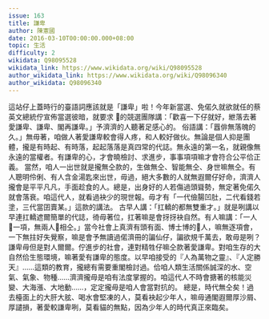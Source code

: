```yaml
---
issue: 163
title: 謙卑
author: 陳憲國
date: 2016-03-10T00:00:00.000+08:00
topic: 生活
difficulty: 2
wikidata: Q98095528
wikidata_link: https://www.wikidata.org/wiki/Q98095528
author_wikidata_link: https://www.wikidata.org/wiki/Q98096340
author_wikidata: Q98096340
---
```

這站仔上蓋時行的臺語詞應該就是「謙卑」啦！今年新當選、免偌久就欲就任的蔡英文總統佇宣佈當選彼暗，就要求 𪜶的競選團隊講：「歡喜一下仔就好，紲落去著愛謙卑、謙卑、閣再謙卑。」予濟濟的人聽著足感心的。
俗語講：「囂俳無落魄的久。」無毋著，咱做人著愛謙卑較會得人疼，和人較好做伙。無論是個人抑是團體，攏是有時起、有時落，起起落落是真四常的代誌。無永遠的第一名，就親像無永遠的當權者。有謙卑的心，才會曉檢討、求進步，事事項項嘛才會符合公平佮正義。
當然，咱人一出世就是攏無仝款的，生做無仝、智能無仝、身世嘛無仝。有人聰明伶俐、有人含金湯匙來出世，毋過，絕大多數的人就無遐爾仔好命，濟濟人攏會是平平凡凡，手面趁食的人。總是，出身好的人若傷過頭聳勢，無定著免偌久就會落衰。咱這代人，就看過袂少的現世報。毋才有「一代儉腸凹肚，二代看錢若塗，三代當囝賣某。」這款的講法。
古早人講：「扛轎的都無雙重才。」就是咧講以早連扛轎遮爾簡單的代誌，徛毋著位，扛著嘛是會㧎㧎袂自然。有人嘛講：「一人𠢕一項，無兩人𠢕相仝。」當今社會上真濟有頭有面、博士博的𠢕人，嘛無逐項會，一下無拄好失覺察，嘛是會予無讀過偌濟冊的諞仙仔，諞欲規千萬去，敢毋是咧？
謙卑毋但是對人爾爾。佇進步的社會，連對精牲仔嘛仝款著愛謙卑。對咱生存的大自然佮生態環境，嘛著愛有謙卑的態度。以早咱接受的『人為萬物之靈』、『人定勝天』……這類的教育，攏總有需要重閣檢討過。佮咱人類生活關係誠深的水、空氣、氣象、物種……濟濟攏毋是咱有法度掌握的。咱這代人不時會搪著的核能災變、大海漲、大地動……，定定攏毋是咱人會當對抗的。
總是，時代無仝矣！過去檯面上的大肝大胘、喝水會堅凍的人，莫看袂起少年人，嘛毋通閣遐爾厚沙屑、厚譴損，著愛較謙卑咧，莫看貓的無點，因為少年人的時代真正來臨矣。
